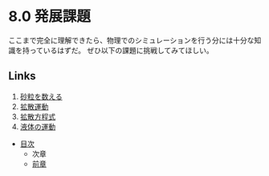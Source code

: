 # 8.0 発展課題
ここまで完全に理解できたら、物理でのシミュレーションを行う分には十分な知識を持っているはずだ。
ぜひ以下の課題に挑戦してみてほしい。

## Links
1. [砂粒を数える](./8.1.md)
1. [拡散運動](./8.2.md)
1. [拡散方程式](./8.3.md)
1. [液体の運動](./8.4.md)

* [目次](./index.md)
    * 次章
    * [前章](./7.0.md)